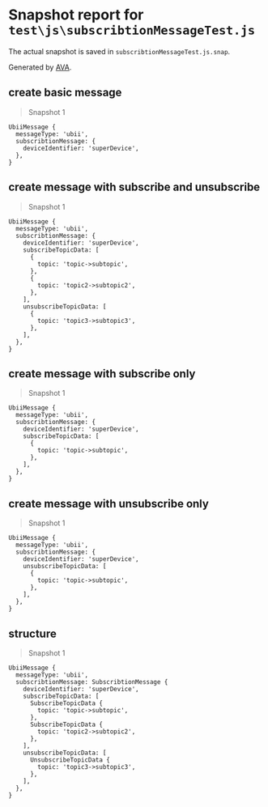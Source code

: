 # Snapshot report for `test\js\subscribtionMessageTest.js`

The actual snapshot is saved in `subscribtionMessageTest.js.snap`.

Generated by [AVA](https://ava.li).

## create basic message

> Snapshot 1

    UbiiMessage {
      messageType: 'ubii',
      subscribtionMessage: {
        deviceIdentifier: 'superDevice',
      },
    }

## create message with subscribe and unsubscribe

> Snapshot 1

    UbiiMessage {
      messageType: 'ubii',
      subscribtionMessage: {
        deviceIdentifier: 'superDevice',
        subscribeTopicData: [
          {
            topic: 'topic->subtopic',
          },
          {
            topic: 'topic2->subtopic2',
          },
        ],
        unsubscribeTopicData: [
          {
            topic: 'topic3->subtopic3',
          },
        ],
      },
    }

## create message with subscribe only

> Snapshot 1

    UbiiMessage {
      messageType: 'ubii',
      subscribtionMessage: {
        deviceIdentifier: 'superDevice',
        subscribeTopicData: [
          {
            topic: 'topic->subtopic',
          },
        ],
      },
    }

## create message with unsubscribe only

> Snapshot 1

    UbiiMessage {
      messageType: 'ubii',
      subscribtionMessage: {
        deviceIdentifier: 'superDevice',
        unsubscribeTopicData: [
          {
            topic: 'topic->subtopic',
          },
        ],
      },
    }

## structure

> Snapshot 1

    UbiiMessage {
      messageType: 'ubii',
      subscribtionMessage: SubscribtionMessage {
        deviceIdentifier: 'superDevice',
        subscribeTopicData: [
          SubscribeTopicData {
            topic: 'topic->subtopic',
          },
          SubscribeTopicData {
            topic: 'topic2->subtopic2',
          },
        ],
        unsubscribeTopicData: [
          UnsubscribeTopicData {
            topic: 'topic3->subtopic3',
          },
        ],
      },
    }
